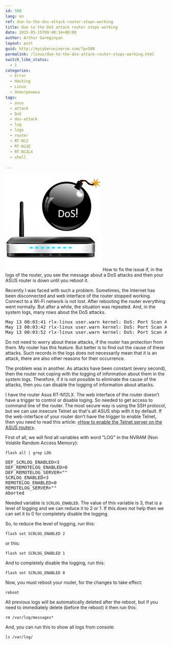 ```yaml
---
id: 580
lang: en
ref: due-to-the-dos-attack-router-stops-working
title: Due to the DoS attack router stops working
date: 2015-05-15T09:48:14+00:00
author: Arthur Gareginyan
layout: post
guid: http://mycyberuniverse.com/?p=580
permalink: /linux/due-to-the-dos-attack-router-stops-working.html
switch_like_status:
  - 1
categories:
  - Error
  - Hacking
  - Linux
  - Электроника
tags:
  - asus
  - attack
  - DoS
  - dos-attack
  - log
  - logs
  - router
  - RT-N12
  - RT-N12E
  - RT-N12LX
  - shell

---
```


![thumb](/images/DoS-attack-and-wireless-router-300x300.png)
How to fix the issue if, in the logs of the router, you see the message about a DoS attacks and then your ASUS router is down until you reboot it.


Recently I was faced with such a problem. Sometimes, the Internet has been disconnected and web interface of the router stopped working. Connect to a Wi-Fi network is not lost. After rebooting the router everything went normally. But after a while, the situation was repeated. And, in the system logs, many rows about the DoS attacks.

<pre>
May 13 00:03:41 rlx-linux user.warn kernel: DoS: Port Scan Attack source=00.00.00.00 destination=00.00.00.00
May 13 00:03:42 rlx-linux user.warn kernel: DoS: Port Scan Attack source=00.00.00.00 destination=00.00.00.00
May 13 00:03:52 rlx-linux user.warn kernel: DoS: Port Scan Attack source=00.00.00.00 destination=00.00.00.00
</pre>

Do not need to worry about these attacks, if the router has protection from them. My router has this feature. But better is to find out the cause of these attacks. Such records in the logs does not necessarily mean that it is an attack, there are also other reasons for their occurrence.

The problem was in another. As attacks have been constant (every second), then the router not coping with the logging of information about them in the system logs. Therefore, if it is not possible to eliminate the cause of the attacks, then you can disable the logging of information about attacks.

I have the router Asus RT-N12LX. The web interface of the router doesn’t have a trigger to control or disable loging. So needed to get access to command line of the router. The most secure way is using the SSH protocol, but we can use insecure Telnet as that's all ASUS ship with it by default. If the web-interface of your router don’t have the trigger to enable Telnet, then you need to read this article: <a href="http://mycyberuniverse.com/linux/enable-telnet-on-the-asus-rt-n12e-lx-router.html" target="_blank">«How to enable the Telnet server on the ASUS router»</a>.

First of all, we will find all variables with word "LOG" in the NVRAM (Non Volatile Random Access Memory):

```
flash all | grep LOG
```

<pre>
DEF_SCRLOG_ENABLED=3
DEF_REMOTELOG_ENABLED=0
DEF_REMOTELOG_SERVER=""
SCRLOG_ENABLED=3
REMOTELOG_ENABLED=0
REMOTELOG_SERVER=""
Aborted
</pre>

Needed variable is `SCRLOG_ENABLED`. The value of this variable is 3, that is a level of logging and we can reduce it to 2 or 1. If this does not help then we can set it to 0 for completely disable the logging.

So, to reduce the level of logging, run this:

```
flash set SCRLOG_ENABLED 2
```

or this:

```
flash set SCRLOG_ENABLED 1
```

And to completely disable the logging, run this:

```
flash set SCRLOG_ENABLED 0
```

Now, you must reboot your router, for the changes to take effect:

```
reboot
```

All previous logs will be automatically deleted after the reboot, but if you need to immediately delete (before the reboot) it then run this:

```
rm /var/log/messages*
```

And, you can run this to show all logs from console:

```
ls /var/log/
```
